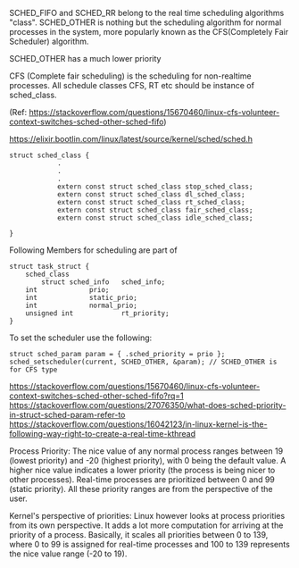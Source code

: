 
SCHED_FIFO and SCHED_RR belong to the real time scheduling algorithms "class". SCHED_OTHER is nothing but the scheduling algorithm for normal processes in the system, more popularly known as the CFS(Completely Fair Scheduler) algorithm.

SCHED_OTHER has a much lower priority

CFS (Complete fair scheduling) is the scheduling for non-realtime processes.
All schedule classes CFS, RT etc should be instance of sched_class.

(Ref: https://stackoverflow.com/questions/15670460/linux-cfs-volunteer-context-switches-sched-other-sched-fifo)


https://elixir.bootlin.com/linux/latest/source/kernel/sched/sched.h


	struct sched_class {
     			.
     			.
     			.
     			extern const struct sched_class stop_sched_class;
     			extern const struct sched_class dl_sched_class;
     			extern const struct sched_class rt_sched_class;
     			extern const struct sched_class fair_sched_class;
     			extern const struct sched_class idle_sched_class;

	}


Following Members for scheduling are part of 

	struct task_struct {
		sched_class
        	struct sched_info	sched_info;
  		int				prio;
		int				static_prio;
		int				normal_prio;
		unsigned int			rt_priority;
	}

To set the scheduler use the following:

   	struct sched_param param = { .sched_priority = prio };
   	sched_setscheduler(current, SCHED_OTHER, &param); // SCHED_OTHER is for CFS type



https://stackoverflow.com/questions/15670460/linux-cfs-volunteer-context-switches-sched-other-sched-fifo?rq=1
https://stackoverflow.com/questions/27076350/what-does-sched-priority-in-struct-sched-param-refer-to
https://stackoverflow.com/questions/16042123/in-linux-kernel-is-the-following-way-right-to-create-a-real-time-kthread

Process Priority: 
The nice value of any normal process ranges between 19 (lowest priority) and -20 (highest priority), with 0 being the default value. A higher nice value indicates a lower priority (the process is being nicer to other processes). Real-time processes are prioritized between 0 and 99 (static priority). All these priority ranges are from the perspective of the user.


Kernel's perspective of priorities:
Linux however looks at process priorities from its own perspective. It adds a lot more computation for arriving at the priority of a process. Basically, it scales all priorities between 0 to 139, where 0 to 99 is assigned for real-time processes and 100 to 139 represents the nice value range (-20 to 19).

